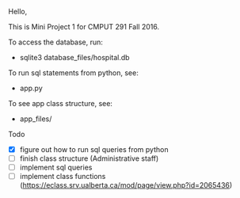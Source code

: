 Hello, 

This is Mini Project 1 for CMPUT 291 Fall 2016.

To access the database, run:
  - sqlite3 database_files/hospital.db

To run sql statements from python, see:
  - app.py 
  
To see app class structure, see: 
  - app_files/
  
Todo
- [x] figure out how to run sql queries from python
- [ ] finish class structure (Administrative staff)
- [ ] implement sql queries
- [ ] implement class functions (https://eclass.srv.ualberta.ca/mod/page/view.php?id=2065436) 
